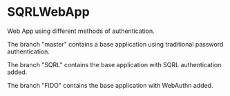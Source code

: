 # SQRLWebApp
Web App using different methods of authentication.

The branch "master" contains a base application using traditional password authentication.

The branch "SQRL" contains the base application with SQRL authentication added.

The branch "FIDO" contains the base application with WebAuthn added.
